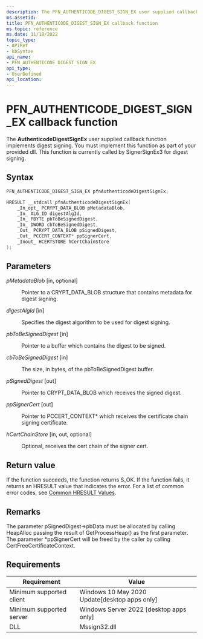 ```yaml
---
description: The PFN_AUTHENTICODE_DIGEST_SIGN_EX user supplied callback function implements digest signing.
ms.assetid:
title: PFN_AUTHENTICODE_DIGEST_SIGN_EX callback function
ms.topic: reference
ms.date: 11/18/2022
topic_type: 
- APIRef
- kbSyntax
api_name: 
- PFN_AUTHENTICODE_DIGEST_SIGN_EX
api_type: 
- UserDefined
api_location: 
---
```


# PFN\_AUTHENTICODE\_DIGEST\_SIGN\_EX callback function

The **AuthenticodeDigestSignEx** user supplied callback function implements digest signing. You must implement this function as part of your provided dll. This function is currently called by SignerSignEx3 for digest signing.

## Syntax


```C++
PFN_AUTHENTICODE_DIGEST_SIGN_EX pfnAuthenticodeDigestSignEx;

HRESULT __stdcall pfnAuthenticodeDigestSignEx(
    _In_opt_ PCRYPT_DATA_BLOB pMetadataBlob,         
    _In_ ALG_ID digestAlgId,                                 
    _In_ PBYTE pbToBeSignedDigest, 
    _In_ DWORD cbToBeSignedDigest,                           
    _Out_ PCRYPT_DATA_BLOB pSignedDigest,                    
    _Out_ PCCERT_CONTEXT* ppSignerCert,                      
    _Inout_ HCERTSTORE hCertChainStore                       
);


```



## Parameters

<dl> <dt>

*pMetadataBlob* \[in, optional\]
</dt> <dd>

Pointer to a CRYPT_DATA_BLOB structure that contains metadata for digest signing. 

</dd> <dt>

*digestAlgId* \[in\]
</dt> <dd>

Specifies the digest algorithm to be used for digest signing.

</dd> <dt>

*pbToBeSignedDigest* \[in\]
</dt> <dd>

Pointer to a buffer which contains the digest to be signed. 

</dd> <dt>

*cbToBeSignedDigest* \[in\]
</dt> <dd>

The size, in bytes, of the pbToBeSignedDigest buffer. 
</dd> <dt>

*pSignedDigest* \[out\]
</dt> <dd>

Pointer to CRYPT_DATA_BLOB which receives the signed digest.

</dd> <dt>

*ppSignerCert* \[out\]
</dt> <dd>

Pointer to PCCERT_CONTEXT* which receives the certificate chain signing certificate.

</dd> <dt>

*hCertChainStore* \[in, out, optional\]
</dt> <dd>

Optional, receives the cert chain of the signer cert.  

</dd> </dl>

## Return value

If the function succeeds, the function returns S_OK.
If the function fails, it returns an HRESULT value that indicates the error. For a list of common error codes, see [Common HRESULT Values](https://learn.microsoft.com/en-us/windows/win32/seccrypto/common-hresult-values).


## Remarks  

The parameter pSignedDigest->pbData must be allocated by calling HeapAlloc passing the result of GetProcessHeap() as the first parameter. The parameter \*ppSignerCert will be freed by the caller by calling CertFreeCertificateContext.


## Requirements



| Requirement | Value |
|-------------------------------------|------------------------------------------------------|
| Minimum supported client<br/> | Windows 10 May 2020 Update\[desktop apps only\]<br/>          |
| Minimum supported server<br/> | Windows Server 2022 \[desktop apps only\]<br/> |
| DLL<br/>                      | Mssign32.dll                                   |



 

 


